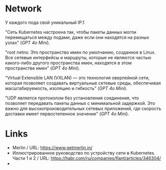 # Network

У каждого пода свой уникальный IP.1

"Сеть Kubernetes настроена так, чтобы пакеты данных могли перемещаться между подами, даже если они находятся на разных узлах" (*GPT 4o Mini*).

"root netns: Это пространство имен по умолчанию, созданное в Linux. Все сетевые интерфейсы и маршруты, которые не являются частью какого-либо другого пространства имен, находятся в этом пространстве имен" (*GPT 4o Mini*).

"Virtual Extensible LAN (VXLAN) — это технология оверлейной сети, которая позволяет создавать виртуальные сетевые среды, обеспечивая масштабируемость, изоляцию и гибкость" (*GPT 4o Mini*).

"UDP является протоколом без установления соединения, что позволяет передавать пакеты данных с минимальной задержкой. Это важно для высокопроизводительных сетевых приложений, где скорость доставки имеет первостепенное значение" (*GPT 4o Mini*).

# Links

- Merlin / URL: https://www.getmerlin.in/
- Иллюстрированное руководство по устройству сети в Kubernetes. Части 1 и 2 / URL: https://habr.com/ru/companies/flant/articles/346304/
- 